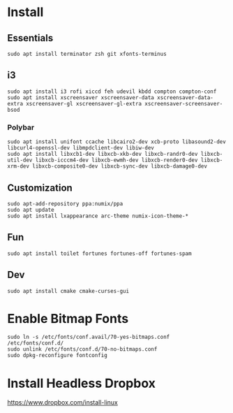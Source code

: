 # Install

## Essentials

    sudo apt install terminator zsh git xfonts-terminus

## i3

    sudo apt install i3 rofi xiccd feh udevil kbdd compton compton-conf
    sudo apt install xscreensaver xscreensaver-data xscreensaver-data-extra xscreensaver-gl xscreensaver-gl-extra xscreensaver-screensaver-bsod

### Polybar

    sudo apt install unifont ccache libcairo2-dev xcb-proto libasound2-dev libcurl4-openssl-dev libmpdclient-dev libiw-dev
    sudo apt install libxcb1-dev libxcb-xkb-dev libxcb-randr0-dev libxcb-util-dev libxcb-icccm4-dev libxcb-ewmh-dev libxcb-render0-dev libxcb-xrm-dev libxcb-composite0-dev libxcb-sync-dev libxcb-damage0-dev

## Customization

    sudo apt-add-repository ppa:numix/ppa
    sudo apt update
    sudo apt install lxappearance arc-theme numix-icon-theme-*

## Fun

    sudo apt install toilet fortunes fortunes-off fortunes-spam

## Dev

    sudo apt install cmake cmake-curses-gui

# Enable Bitmap Fonts

    sudo ln -s /etc/fonts/conf.avail/70-yes-bitmaps.conf /etc/fonts/conf.d/
    sudo unlink /etc/fonts/conf.d/70-no-bitmaps.conf
    sudo dpkg-reconfigure fontconfig

# Install Headless Dropbox
https://www.dropbox.com/install-linux
